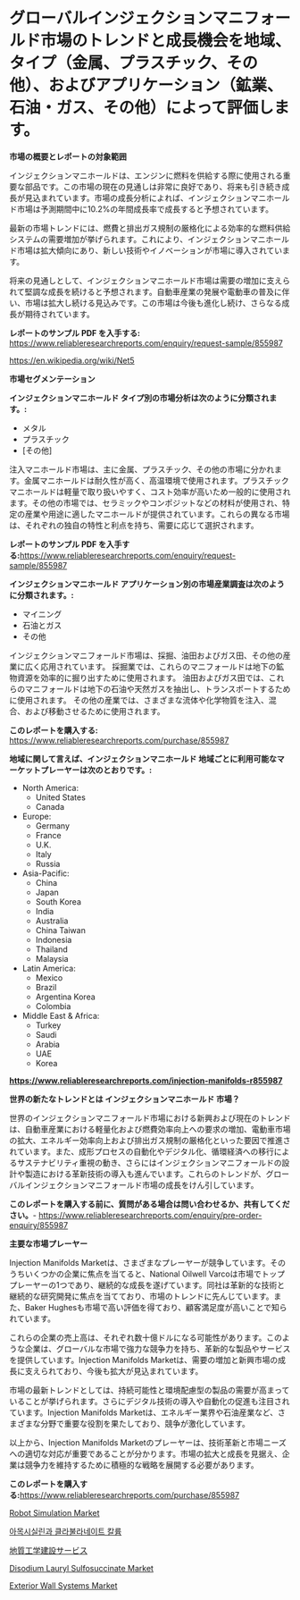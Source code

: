 <p><h1>グローバルインジェクションマニフォールド市場のトレンドと成長機会を地域、タイプ（金属、プラスチック、その他）、およびアプリケーション（鉱業、石油・ガス、その他）によって評価します。</h1></p><p><strong>市場の概要とレポートの対象範囲</strong></p>
<p><p>インジェクションマニホールドは、エンジンに燃料を供給する際に使用される重要な部品です。この市場の現在の見通しは非常に良好であり、将来も引き続き成長が見込まれています。市場の成長分析によれば、インジェクションマニホールド市場は予測期間中に10.2%の年間成長率で成長すると予想されています。</p><p>最新の市場トレンドには、燃費と排出ガス規制の厳格化による効率的な燃料供給システムの需要増加が挙げられます。これにより、インジェクションマニホールド市場は拡大傾向にあり、新しい技術やイノベーションが市場に導入されています。</p><p>将来の見通しとして、インジェクションマニホールド市場は需要の増加に支えられて堅調な成長を続けると予想されます。自動車産業の発展や電動車の普及に伴い、市場は拡大し続ける見込みです。この市場は今後も進化し続け、さらなる成長が期待されています。</p></p>
<p><strong>レポートのサンプル PDF を入手する:</strong> <a href="https://www.reliableresearchreports.com/enquiry/request-sample/855987">https://www.reliableresearchreports.com/enquiry/request-sample/855987</a></p>
<p><a href="https://en.wikipedia.org/wiki/Net5">https://en.wikipedia.org/wiki/Net5</a></p>
<p><strong>市場セグメンテーション</strong></p>
<p><strong>インジェクションマニホールド タイプ別の市場分析は次のように分類されます。:</strong></p>
<p><ul><li>メタル</li><li>プラスチック</li><li>[その他]</li></ul></p>
<p><p>注入マニホールド市場は、主に金属、プラスチック、その他の市場に分かれます。金属マニホールドは耐久性が高く、高温環境で使用されます。プラスチックマニホールドは軽量で取り扱いやすく、コスト効率が高いため一般的に使用されます。その他の市場では、セラミックやコンポジットなどの材料が使用され、特定の産業や用途に適したマニホールドが提供されています。これらの異なる市場は、それぞれの独自の特性と利点を持ち、需要に応じて選択されます。</p></p>
<p><strong>レポートのサンプル PDF を入手する:</strong><a href="https://www.reliableresearchreports.com/enquiry/request-sample/855987">https://www.reliableresearchreports.com/enquiry/request-sample/855987</a></p>
<p><strong> インジェクションマニホールド アプリケーション別の市場産業調査は次のように分類されます。:</strong></p>
<p><ul><li>マイニング</li><li>石油とガス</li><li>その他</li></ul></p>
<p><p>インジェクションマニフォールド市場は、採掘、油田およびガス田、その他の産業に広く応用されています。 採掘業では、これらのマニフォールドは地下の鉱物資源を効率的に掘り出すために使用されます。 油田およびガス田では、これらのマニフォールドは地下の石油や天然ガスを抽出し、トランスポートするために使用されます。 その他の産業では、さまざまな流体や化学物質を注入、混合、および移動させるために使用されます。</p></p>
<p><strong>このレポートを購入する:</strong> <a href="https://www.reliableresearchreports.com/purchase/855987">https://www.reliableresearchreports.com/purchase/855987</a></p>
<p><strong>地域に関して言えば、インジェクションマニホールド 地域ごとに利用可能なマーケットプレーヤーは次のとおりです。:</strong></p>
<p><ul>
    <li>
        North America:
        <ul>
            <li>United States</li>
            <li>Canada</li>
        </ul>
    </li>
    <li>
        Europe:
        <ul>
            <li>Germany</li>
            <li>France</li>
            <li>U.K.</li>
            <li>Italy</li>
            <li>Russia</li>
        </ul>
    </li>
    <li>
        Asia-Pacific:
        <ul>
            <li>China</li>
            <li>Japan</li>
            <li>South Korea</li>
            <li>India</li>
            <li>Australia</li>
            <li>China Taiwan</li>
            <li>Indonesia</li>
            <li>Thailand</li>
            <li>Malaysia</li>
        </ul>
    </li>
    <li>
        Latin America:
        <ul>
            <li>Mexico</li>
            <li>Brazil</li>
            <li>Argentina Korea</li>
            <li>Colombia</li>
        </ul>
    </li>
    <li>
        Middle East & Africa:
        <ul>
            <li>Turkey</li>
            <li>Saudi</li>
            <li>Arabia</li>
            <li>UAE</li>
            <li>Korea</li>
        </ul>
    </li>
    </ul></p>
<p><strong><a href="https://www.reliableresearchreports.com/injection-manifolds-r855987">https://www.reliableresearchreports.com/injection-manifolds-r855987</a></strong></p>
<p><strong>世界の新たなトレンドとは インジェクションマニホールド 市場？</strong></p>
<p><p>世界のインジェクションマニフォールド市場における新興および現在のトレンドは、自動車産業における軽量化および燃費効率向上への要求の増加、電動車市場の拡大、エネルギー効率向上および排出ガス規制の厳格化といった要因で推進されています。また、成形プロセスの自動化やデジタル化、循環経済への移行によるサステナビリティ重視の動き、さらにはインジェクションマニフォールドの設計や製造における革新技術の導入も進んでいます。これらのトレンドが、グローバルインジェクションマニフォールド市場の成長をけん引しています。</p></p>
<p><strong>このレポートを購入する前に、質問がある場合は問い合わせるか、共有してください。</strong>- <a href="https://www.reliableresearchreports.com/enquiry/pre-order-enquiry/855987">https://www.reliableresearchreports.com/enquiry/pre-order-enquiry/855987</a></p>
<p><strong>主要な市場プレーヤー</strong></p>
<p><p>Injection Manifolds Marketは、さまざまなプレーヤーが競争しています。そのうちいくつかの企業に焦点を当てると、National Oilwell Varcoは市場でトッププレーヤーの1つであり、継続的な成長を遂げています。同社は革新的な技術と継続的な研究開発に焦点を当てており、市場のトレンドに先んじています。また、Baker Hughesも市場で高い評価を得ており、顧客満足度が高いことで知られています。</p><p>これらの企業の売上高は、それぞれ数十億ドルになる可能性があります。このような企業は、グローバルな市場で強力な競争力を持ち、革新的な製品やサービスを提供しています。Injection Manifolds Marketは、需要の増加と新興市場の成長に支えられており、今後も拡大が見込まれています。</p><p>市場の最新トレンドとしては、持続可能性と環境配慮型の製品の需要が高まっていることが挙げられます。さらにデジタル技術の導入や自動化の促進も注目されています。Injection Manifolds Marketは、エネルギー業界や石油産業など、さまざまな分野で重要な役割を果たしており、競争が激化しています。</p><p>以上から、Injection Manifolds Marketのプレーヤーは、技術革新と市場ニーズへの適切な対応が重要であることが分かります。市場の拡大と成長を見据え、企業は競争力を維持するために積極的な戦略を展開する必要があります。</p></p>
<p><strong>このレポートを購入する:</strong><a href="https://www.reliableresearchreports.com/purchase/855987">https://www.reliableresearchreports.com/purchase/855987</a></p>
<p><p><a href="https://github.com/waylose1223/Market-Research-Report-List-2/blob/main/robot-simulation-market.md">Robot Simulation Market</a></p><p><a href="https://medium.com/@pwhkjukf5/%EC%95%84%EB%AA%A8%EC%8B%9C%EC%8B%A4%EB%A6%B0%EA%B3%BC-%ED%81%B4%EB%9D%BC%EB%B8%94%EB%A3%A8%EC%82%B0-%EC%B9%BC%EB%A5%A8-%EC%8B%9C%EC%9E%A5-%EA%B8%80%EB%A1%9C%EB%B2%8C-%EB%B0%8F-%EC%A7%80%EC%97%AD-%EB%B6%84%EC%84%9D-%EC%A7%80%EC%97%AD-%EA%B5%AD%EA%B0%80-%EC%88%98%EC%A4%80-%EB%B6%84%EC%84%9D-%EB%B0%8F-%EA%B2%BD%EC%9F%81-%ED%92%8D%EA%B2%BD-%EB%B6%84%EC%84%9D-%EB%B0%8F-%EC%98%88%EC%B8%A1-2024-2031-0f553d556b23">아목시실린과 클라불라네이트 칼륨</a></p><p><a href="https://medium.com/@rudysimonis2023/%E3%82%B0%E3%83%AD%E3%83%BC%E3%83%90%E3%83%AB%E3%81%AA%E5%9C%B0%E7%9B%A4%E5%B7%A5%E4%BA%8B%E3%82%B5%E3%83%BC%E3%83%93%E3%82%B9%E6%A5%AD%E7%95%8C%E3%81%AE%E8%AA%BF%E6%9F%BB%E3%83%AC%E3%83%9D%E3%83%BC%E3%83%88-%E7%AB%B6%E4%BA%89%E7%92%B0%E5%A2%83-%E5%B8%82%E5%A0%B4%E8%A6%8F%E6%A8%A1-%E5%9C%B0%E5%9F%9F%E3%81%AE%E7%8A%B6%E6%B3%81-%E3%81%8A%E3%82%88%E3%81%B3%E5%B1%95%E6%9C%9B%E4%BA%88%E6%B8%AC-2024%E5%B9%B4%E3%81%8B%E3%82%892031%E5%B9%B4%E3%81%BE%E3%81%A7-d920503f7bbb">地質工学建設サービス</a></p><p><a href="https://medium.com/@darrensipes2023/disodium-lauryl-sulfosuccinate-market-size-share-trends-analysis-report-by-end-use-personal-9fba3cae891f">Disodium Lauryl Sulfosuccinate Market</a></p><p><a href="https://www.linkedin.com/pulse/exterior-wall-systems-market-share-new-trends-analysis-its-type-ybsqe">Exterior Wall Systems Market</a></p></p>